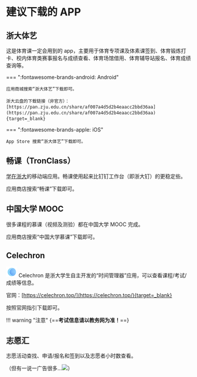 # **建议下载的 APP**

## 浙大体艺

这是体育课一定会用到的 app，主要用于体育专项课及体素课签到、体育锻炼打卡、校内体育类赛事报名与成绩查看、体育场馆借用、体育辅导站报名、体育成绩查询等。

=== ":fontawesome-brands-android: Android"

    应用商城搜索“浙大体艺”下载即可。

    浙大云盘的下载链接（非官方）：[https://pan.zju.edu.cn/share/af007a4d5d2b4eaacc2bbd36aa](https://pan.zju.edu.cn/share/af007a4d5d2b4eaacc2bbd36aa){target=_blank}

=== ":fontawesome-brands-apple: iOS"

    App Store 搜索“浙大体艺”下载即可。

## 畅课（TronClass）

[学在浙大]的移动端应用。畅课使用起来比钉钉工作台（即浙大钉）的更稳定些。

应用商店搜索“畅课”下载即可。

## 中国大学 MOOC

很多课程的慕课（视频及测验）都在中国大学 MOOC 完成。

应用商店搜索“中国大学慕课”下载即可。

## Celechron

![](../images/LOGO/Celechron_LOGO.png) Celechron 是浙大学生自主开发的“时间管理器”应用，可以查看课程/考试/成绩等信息。

官网：[https://celechron.top/](https://celechron.top/){target=_blank}

按照官网指引下载即可。

!!! warning "注意"
    {==**考试信息请以教务网为准！**==}

## 志愿汇

志愿活动查找、申请/报名和签到以及志愿者小时数查看。

（但有一说一广告很多...![](../images/tieba/wuyu.png)）

[学在浙大]: ../Online/Learning.md#_2